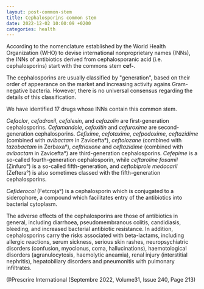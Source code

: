 ```yaml
---
layout: post-common-stem
title: Cephalosporins common stem
date: 2022-12-02 10:00:09 +0200
categories: health
---
```

According to the nomenclature established by the World Health Organization (WHO) to devise international nonproprietary names (INNs), the INNs of antibiotics derived from cephalosporanic acid (i.e. cephalosporins) start with the commons stem **cef-**.

The cephalosporins are usually classified by "generation", based on their order of appearance on the market and increasing activity agains Gram-negative bacteria. However, there is no universal consensus regarding the details of this classification.

We have identified 17 drugs whose INNs contain this common stem.

*Cefaclor*, *cefadroxil*, *cefalexin*, and *cefazolin* are first-generation cephalosporins. *Cefamandole*, *cefoxitin* and *cefuroxime* are second-generation cephalosporins. *Cefixime*, *cefotaxime*, *cefpodoxime*, *ceftazidime* (combined with *avibactam* in Zavicefta°), *ceftolozane* (combined with *tazobactam* in Zerbaxa°), *ceftriaxone* and *ceftazidime* (combined with *avibactam* in Zavicefta°) are third-generation cephalosporins. *Cefepime*  is a so-called fourth-generation cephalosporin, while *ceftaroline fosamil* (Zinfuro°) is a so-called fifth-generation, and *ceftobiprole medocaril* (Zeftera°) is also sometimes classed with the fifth-generation cephalosporins.

*Cefiderocol* (Fetcroja°) is a cephalosporin which is conjugated to a siderophore, a compound which facilitates entry of the antibiotics into bacterial cytoplasm.

The adverse effects of the cephalosporins are those of antibiotics in general, including diarrhoea, pseudomembranous colitis, candidiasis, bleeding, and increased bacterial antibiotic resistance. In addition, cephalosporins carry the risks associated with beta-lactams, including allergic reactions, serum sickness, serious skin rashes, neuropsychiatric disorders (confusion, myoclonus, coma, hallucinations), haemotological disorders (agranulocytosis, haemolytic aneamia), renal injury (interstitial nephritis), hepatobiliary disorders and pneumonitis with pulmonary infiltrates.

@Prescrire International (Septembre 2022, Volume31, Issue 240, Page 213)
